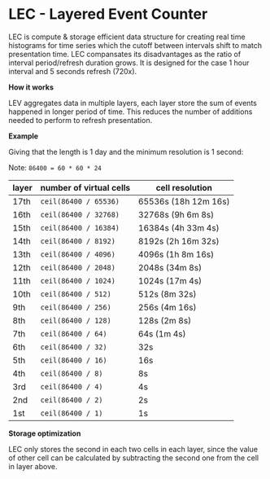 # LEC - Layered Event Counter

LEC is compute & storage efficient data structure for creating real time histograms for time series which the cutoff between intervals shift to match presentation time. LEC compansates its disadvantages as the ratio of interval period/refresh duration grows. It is designed for the case 1 hour interval and 5 seconds refresh (720x).

**How it works**

LEV aggregates data in multiple layers, each layer store the sum of events happened in longer period of time. This reduces the number of additions needed to perform to refresh presentation.

**Example**

Giving that the length is 1 day and the minimum resolution is 1 second:

Note: `86400 = 60 * 60 * 24`

| layer | number of virtual cells | cell resolution      |
| ----- | ----------------------- | -------------------- |
| 17th  | `ceil(86400 / 65536)`   | 65536s (18h 12m 16s) |
| 16th  | `ceil(86400 / 32768)`   | 32768s (9h 6m 8s)    |
| 15th  | `ceil(86400 / 16384)`   | 16384s (4h 33m 4s)   |
| 14th  | `ceil(86400 / 8192)`    | 8192s (2h 16m 32s)   |
| 13th  | `ceil(86400 / 4096)`    | 4096s (1h 8m 16s)    |
| 12th  | `ceil(86400 / 2048)`    | 2048s (34m 8s)       |
| 11th  | `ceil(86400 / 1024)`    | 1024s (17m 4s)       |
| 10th  | `ceil(86400 / 512)`     | 512s (8m 32s)        |
| 9th   | `ceil(86400 / 256)`     | 256s (4m 16s)        |
| 8th   | `ceil(86400 / 128)`     | 128s (2m 8s)         |
| 7th   | `ceil(86400 / 64)`      | 64s (1m 4s)          |
| 6th   | `ceil(86400 / 32)`      | 32s                  |
| 5th   | `ceil(86400 / 16)`      | 16s                  |
| 4th   | `ceil(86400 / 8)`       | 8s                   |
| 3rd   | `ceil(86400 / 4)`       | 4s                   |
| 2nd   | `ceil(86400 / 2)`       | 2s                   |
| 1st   | `ceil(86400 / 1)`       | 1s                   |

**Storage optimization**

LEC only stores the second in each two cells in each layer, since the value of other cell can be calculated by subtracting the second one from the cell in layer above.
